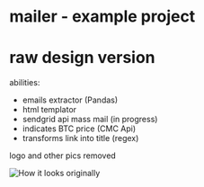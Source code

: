 # mailer - example project
# raw design version

abilities:
- emails extractor (Pandas) 
- html templator
- sendgrid api mass mail (in progress)
- indicates BTC price (CMC Api)
- transforms link into title (regex) 

logo and other pics removed 

![How it looks originally](https://i.imgur.com/yCOfM1a.png)
